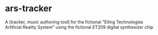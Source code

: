 # ars-tracker
A [tracker, music authoring tool] for the fictional "Eiling Technologies Artificial Reality System" using the fictional ET209 digital synthesizer chip
